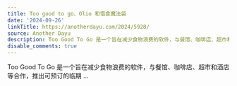 ```yaml
---
title: Too good to go、Olio 和惜食魔法袋
date: '2024-09-26'
linkTitle: https://anotherdayu.com/2024/5928/
source: Another Dayu
description: Too Good To Go 是一个旨在减少食物浪费的软件，与餐馆、咖啡店、超市和酒店等合作，推出可预订的临期 ...
disable_comments: true
---
```

Too Good To Go 是一个旨在减少食物浪费的软件，与餐馆、咖啡店、超市和酒店等合作，推出可预订的临期 ...